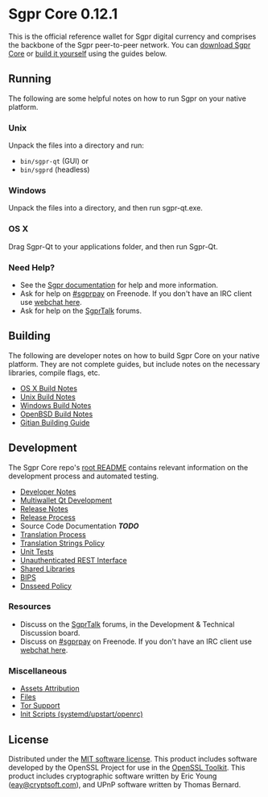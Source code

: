 Sgpr Core 0.12.1
=====================

This is the official reference wallet for Sgpr digital currency and comprises the backbone of the Sgpr peer-to-peer network. You can [download Sgpr Core](https://www.sgprcoin.com/downloads/) or [build it yourself](#building) using the guides below.

Running
---------------------
The following are some helpful notes on how to run Sgpr on your native platform.

### Unix

Unpack the files into a directory and run:

- `bin/sgpr-qt` (GUI) or
- `bin/sgprd` (headless)

### Windows

Unpack the files into a directory, and then run sgpr-qt.exe.

### OS X

Drag Sgpr-Qt to your applications folder, and then run Sgpr-Qt.

### Need Help?

* See the [Sgpr documentation](https://sgprpay.atlassian.net/wiki/display/DOC)
for help and more information.
* Ask for help on [#sgprpay](http://webchat.freenode.net?channels=sgprpay) on Freenode. If you don't have an IRC client use [webchat here](http://webchat.freenode.net?channels=sgprpay).
* Ask for help on the [SgprTalk](https://sgprtalk.org/) forums.

Building
---------------------
The following are developer notes on how to build Sgpr Core on your native platform. They are not complete guides, but include notes on the necessary libraries, compile flags, etc.

- [OS X Build Notes](build-osx.md)
- [Unix Build Notes](build-unix.md)
- [Windows Build Notes](build-windows.md)
- [OpenBSD Build Notes](build-openbsd.md)
- [Gitian Building Guide](gitian-building.md)

Development
---------------------
The Sgpr Core repo's [root README](/README.md) contains relevant information on the development process and automated testing.

- [Developer Notes](developer-notes.md)
- [Multiwallet Qt Development](multiwallet-qt.md)
- [Release Notes](release-notes.md)
- [Release Process](release-process.md)
- Source Code Documentation ***TODO***
- [Translation Process](translation_process.md)
- [Translation Strings Policy](translation_strings_policy.md)
- [Unit Tests](unit-tests.md)
- [Unauthenticated REST Interface](REST-interface.md)
- [Shared Libraries](shared-libraries.md)
- [BIPS](bips.md)
- [Dnsseed Policy](dnsseed-policy.md)

### Resources
* Discuss on the [SgprTalk](https://sgprtalk.org/) forums, in the Development & Technical Discussion board.
* Discuss on [#sgprpay](http://webchat.freenode.net/?channels=sgprpay) on Freenode. If you don't have an IRC client use [webchat here](http://webchat.freenode.net/?channels=sgprpay).

### Miscellaneous
- [Assets Attribution](assets-attribution.md)
- [Files](files.md)
- [Tor Support](tor.md)
- [Init Scripts (systemd/upstart/openrc)](init.md)

License
---------------------
Distributed under the [MIT software license](http://www.opensource.org/licenses/mit-license.php).
This product includes software developed by the OpenSSL Project for use in the [OpenSSL Toolkit](https://www.openssl.org/). This product includes
cryptographic software written by Eric Young ([eay@cryptsoft.com](mailto:eay@cryptsoft.com)), and UPnP software written by Thomas Bernard.
